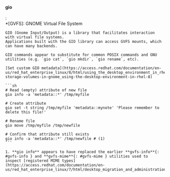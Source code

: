 #### gio
:   
    *[GVFS]: GNOME Virtual File System

    GIO (Gnome Input/Output) is a library that facilitates interaction with virtual file systems.
    Applications built with the GIO library can access GVFS mounts, which can have many backends.

    GIO commands appear to substitute for common POSIX commands and GNU utilities (e.g. `gio cat`, `gio mkdir`, `gio rename`, etc).

    [Set custom GIO metadata](https://access.redhat.com/documentation/en-us/red_hat_enterprise_linux/8/html/using_the_desktop_environment_in_rhel_8/managing-storage-volumes-in-gnome_using-the-desktop-environment-in-rhel-8)
    
    ```sh
    # Read (empty) attribute of new file
    gio info -a 'metadata::*' /tmp/myfile

    # Create attribute
    gio set -t string /tmp/myfile 'metadata::mynote' 'Please remember to delete this file!'

    # Rename file
    gio move /tmp/myfile /tmp/newfile

    # Confirm that attribute still exists
    gio info -a 'metadata::*' /tmp/newfile # (1)
    ```

    1. **gio info** appears to have replaced the earlier **gvfs-info**{: #gvfs-info } and **gvfs-mime**{: #gvfs-mime } utilities used to inspect [registered MIME types](https://access.redhat.com/documentation/en-us/red_hat_enterprise_linux/7/html/desktop_migration_and_administration_guide/file_formats).